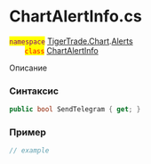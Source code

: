 
# ChartAlertInfo.cs
<mark style="color:purple;">`namespace`</mark> [TigerTrade.Chart](../../../../TigerTrade.Chart.md).[Alerts](../../../../TigerTrade.Chart/Alerts.md)  
&nbsp;&nbsp;&nbsp;&nbsp;&nbsp;&nbsp;&nbsp;<mark style="color:red;">`class`</mark> [ChartAlertInfo](../../ChartAlertInfo.cs.md)

Описание

### Синтаксис
```csharp
public bool SendTelegram { get; }
```
### Пример  
```csharp
// example
```
